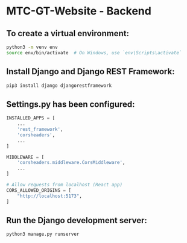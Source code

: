 # MTC-GT-Website - Backend

## To create a virtual environment:
```bash
python3 -m venv env
source env/bin/activate  # On Windows, use `env\Scripts\activate`
```

## Install Django and Django REST Framework:
```bash
pip3 install django djangorestframework
```

## Settings.py has been configured:
```python
INSTALLED_APPS = [
    ...
    'rest_framework',
    'corsheaders',
    ...
]

MIDDLEWARE = [
    'corsheaders.middleware.CorsMiddleware',
    ...
]

# Allow requests from localhost (React app)
CORS_ALLOWED_ORIGINS = [
    "http://localhost:5173",
]
```

## Run the Django development server:
```bash
python3 manage.py runserver
```
